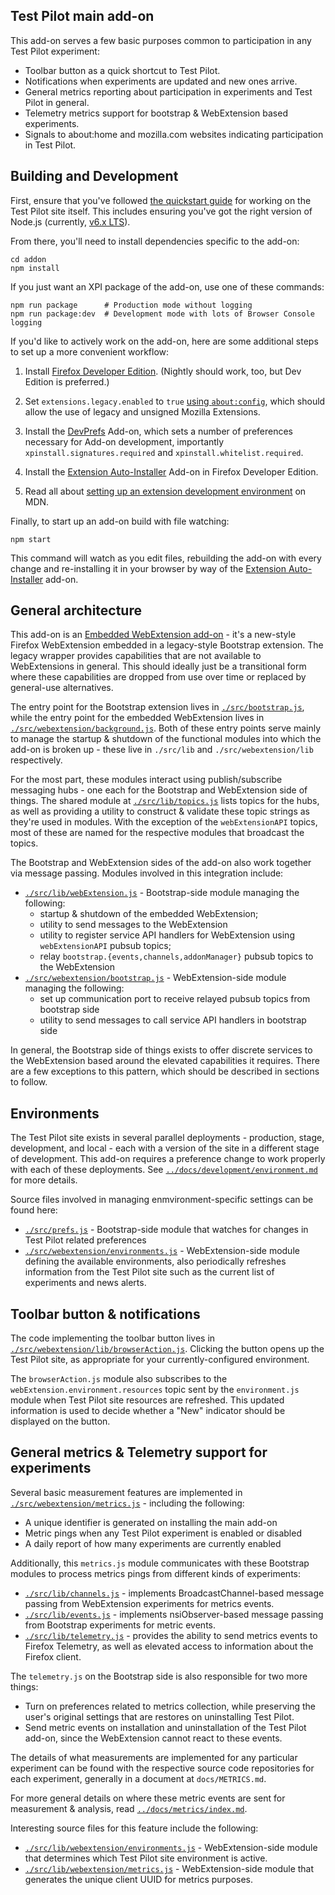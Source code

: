 Test Pilot main add-on
----------------------

This add-on serves a few basic purposes common to participation in any Test Pilot experiment:

* Toolbar button as a quick shortcut to Test Pilot.
* Notifications when experiments are updated and new ones arrive.
* General metrics reporting about participation in experiments and Test Pilot in general.
* Telemetry metrics support for bootstrap & WebExtension based experiments.
* Signals to about:home and mozilla.com websites indicating participation in Test Pilot.

## Building and Development

First, ensure that you've followed [the quickstart guide](../docs/development/quickstart.md) for working on the Test Pilot site itself. This includes ensuring you've got the right version of Node.js (currently, [v6.x LTS](https://nodejs.org/dist/latest-v6.x/)).

From there, you'll need to install dependencies specific to the add-on:
```
cd addon
npm install
```

If you just want an XPI package of the add-on, use one of these commands:
```
npm run package      # Production mode without logging
npm run package:dev  # Development mode with lots of Browser Console logging
```

If you'd like to actively work on the add-on, here are some additional steps to set up a more convenient workflow:

1. Install [Firefox Developer Edition][devedition]. (Nightly should work, too, but Dev Edition is preferred.)

1. Set `extensions.legacy.enabled` to `true` [using `about:config`][aboutconfig],
   which should allow the use of legacy and unsigned Mozilla Extensions.

1. Install the [DevPrefs][devprefs] Add-on, which sets a number of preferences
   necessary for Add-on development, importantly `xpinstall.signatures.required`
   and `xpinstall.whitelist.required`.

1. Install the [Extension Auto-Installer][autoinstaller] Add-on in Firefox
   Developer Edition.

1. Read all about [setting up an extension development
   environment][extensiondev] on MDN.

[aboutconfig]: https://support.mozilla.org/en-US/kb/about-config-editor-firefox
[devedition]: https://www.mozilla.org/en-US/firefox/developer/
[devprefs]: https://addons.mozilla.org/en-US/firefox/addon/devprefs/
[autoinstaller]: https://addons.mozilla.org/en-US/firefox/addon/autoinstaller/
[extensiondev]: https://developer.mozilla.org/en-US/Add-ons/Setting_up_extension_development_environment

Finally, to start up an add-on build with file watching:
```
npm start
```

This command will watch as you edit files, rebuilding the add-on with every change and re-installing it in your browser by way of the [Extension Auto-Installer][autoinstaller] add-on.

## General architecture

This add-on is an [Embedded WebExtension add-on][] - it's a new-style Firefox WebExtension embedded in a legacy-style Bootstrap extension. The legacy wrapper provides capabilities that are not available to WebExtensions in general. This should ideally just be a transitional form where these capabilities are dropped from use over time or replaced by general-use alternatives.

[Embedded WebExtension add-on]: https://developer.mozilla.org/en-US/Add-ons/WebExtensions/Embedded_WebExtensions

The entry point for the Bootstrap extension lives in [`./src/bootstrap.js`](./src/bootstrap.js), while the entry point for the embedded WebExtension lives in [`./src/webextension/background.js`](./src/webextension/background.js). Both of these entry points serve mainly to manage the startup & shutdown of the functional modules into which the add-on is broken up - these live in `./src/lib` and `./src/webextension/lib` respectively.

For the most part, these modules interact using publish/subscribe messaging hubs - one each for the Bootstrap and WebExtension side of things. The shared module at [`./src/lib/topics.js`](./src/lib/topics.js) lists topics for the hubs, as well as providing a utility to construct & validate these topic strings as they're used in modules. With the exception of the `webExtensionAPI` topics, most of these are named for the respective modules that broadcast the topics.

 The Bootstrap and WebExtension sides of the add-on also work together via message passing. Modules involved in this integration include:

 * [`./src/lib/webExtension.js`](./src/lib/webExtension.js) - Bootstrap-side module managing the following:
   * startup & shutdown of the embedded WebExtension;
   * utility to send messages to the WebExtension
   * utility to register service API handlers for WebExtension using `webExtensionAPI` pubsub topics;
   * relay `bootstrap.{events,channels,addonManager}` pubsub topics to the WebExtension
 * [`./src/webextension/bootstrap.js`](./src/webextension/bootstrap.js) - WebExtension-side module managing the following:
   * set up communication port to receive relayed pubsub topics from bootstrap side
   * utility to send messages to call service API handlers in bootstrap side

In general, the Bootstrap side of things exists to offer discrete services to
the WebExtension based around the elevated capabilities it requires. There are a
few exceptions to this pattern, which should be described in sections to follow.

## Environments

The Test Pilot site exists in several parallel deployments - production, stage, development, and local - each with a version of the site in a different stage of development. This add-on requires a preference change to work properly with each of these deployments. See [`../docs/development/environment.md`](../docs/development/environment.md) for more details.

Source files involved in managing enmvironment-specific settings can be found here:

* [`./src/prefs.js`](./src/prefs.js) - Bootstrap-side module that watches for changes in Test Pilot related preferences
* [`./src/webextension/environments.js`](./src/webextension/environments.js) - WebExtension-side module defining the available environments, also periodically refreshes information from the Test Pilot site such as the current list of experiments and news alerts.

## Toolbar button & notifications

The code implementing the toolbar button lives in [`./src/webextension/lib/browserAction.js`](./src/webextension/lib/browserAction.js). Clicking the button opens up the Test Pilot site, as appropriate for your currently-configured environment.

The `browserAction.js` module also subscribes to the `webExtension.environment.resources` topic sent by the `environment.js` module when Test Pilot site resources are refreshed. This updated information is used to decide whether a "New" indicator should be displayed on the button.

## General metrics & Telemetry support for experiments

Several basic measurement features are implemented in [`./src/webextension/metrics.js`](./src/webextension/metrics.js) - including the following:

* A unique identifier is generated on installing the main add-on
* Metric pings when any Test Pilot experiment is enabled or disabled
* A daily report of how many experiments are currently enabled

Additionally, this `metrics.js` module communicates with these Bootstrap modules to process metrics pings from different kinds of experiments:

* [`./src/lib/channels.js`](./src/lib/channels.js) - implements BroadcastChannel-based message passing from WebExtension experiments for metrics events.
* [`./src/lib/events.js`](./src/lib/events.js) - implements nsiObserver-based message passing from Bootstrap experiments for metric events.
* [`./src/lib/telemetry.js`](./src/lib/telemetry.js) - provides the ability to send metrics events to Firefox Telemetry, as well as elevated access to information about the Firefox client.

The `telemetry.js` on the Bootstrap side is also responsible for two more things:

* Turn on preferences related to metrics collection, while preserving the user's original settings that are restores on uninstalling Test Pilot.
* Send metric events on installation and uninstallation of the Test Pilot add-on, since the WebExtension cannot react to these events.

The details of what measurements are implemented for any particular experiment can be found with the respective source code repositories for each experiment, generally in a document at `docs/METRICS.md`.

For more general details on where these metric events are sent for measurement &
analysis, read [`../docs/metrics/index.md`](../docs/metrics/index.md).

Interesting source files for this feature include the following:

* [`./src/lib/webextension/environments.js`](./src/lib/webextension/environments.js) - WebExtension-side module that determines which Test Pilot site environment is active.
* [`./src/lib/webextension/metrics.js`](./src/lib/webextension/metrics.js) - WebExtension-side module that generates the unique client UUID for metrics purposes.
